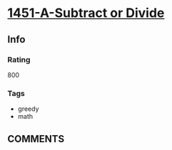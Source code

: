 # [1451-A-Subtract or Divide](https://codeforces.com/problemset/problem/1451/A)

## Info

### Rating

800

### Tags

- greedy
- math

## __COMMENTS__

> 
